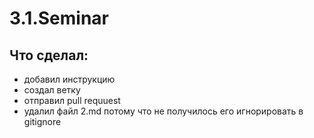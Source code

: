 # 3.1.Seminar

## Что сделал:
 * добавил инструкцию
 * создал ветку
 * отправил pull requuest
 * удалил файл 2.md потому что не получилось его игнорировать в gitignore

